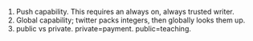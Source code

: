 
1. Push capability. This requires an always on, always trusted writer.
2. Global capability; twitter packs integers, then globally looks them up.
3. public vs private. private=payment. public=teaching.


